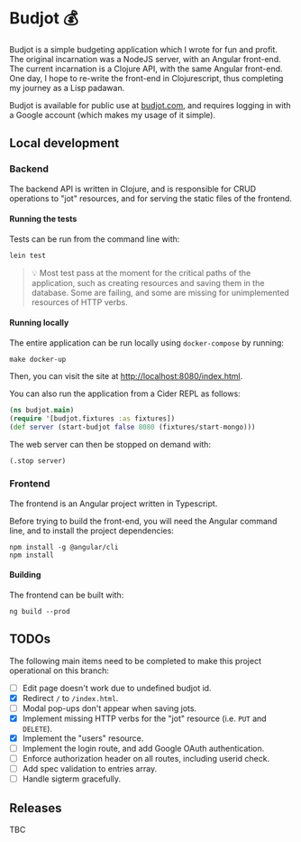 # Budjot 💰
Budjot is a simple budgeting application which I wrote for fun and profit. The original incarnation was a NodeJS server, with an Angular front-end. The current incarnation is a Clojure API, with the same Angular front-end. One day, I hope to re-write the front-end in Clojurescript, thus completing my journey as a Lisp padawan.

Budjot is available for public use at [budjot.com](https://www.budjot.com), and requires logging in with a Google account (which makes my usage of it simple).

## Local development
### Backend
The backend API is written in Clojure, and is responsible for CRUD operations to "jot" resources, and for serving the static files of the frontend.

#### Running the tests
Tests can be run from the command line with:

```sh
lein test
```

> 💡 Most test pass at the moment for the critical paths of the application, such as creating resources and saving them in the database. Some are failing, and some are missing for unimplemented resources of HTTP verbs.

#### Running locally
The entire application can be run locally using `docker-compose` by running:

```console
make docker-up
```

Then, you can visit the site at <http://localhost:8080/index.html>.

You can also run the application from a Cider REPL as follows:

```clojure
(ns budjot.main)
(require '[budjot.fixtures :as fixtures])
(def server (start-budjot false 8080 (fixtures/start-mongo)))
```

The web server can then be stopped on demand with:

```clojure
(.stop server)
```

### Frontend
The frontend is an Angular project written in Typescript.

Before trying to build the front-end, you will need the Angular command line, and to install the project dependencies:

```console
npm install -g @angular/cli
npm install
```

#### Building
The frontend can be built with:

```console
ng build --prod
```

## TODOs
The following main items need to be completed to make this project operational on this branch:

- [ ] Edit page doesn't work due to undefined budjot id.
- [x] Redirect `/` to `/index.html`.
- [ ] Modal pop-ups don't appear when saving jots.
- [x] Implement missing HTTP verbs for the "jot" resource (i.e. `PUT` and `DELETE`).
- [x] Implement the "users" resource.
- [ ] Implement the login route, and add Google OAuth authentication.
- [ ] Enforce authorization header on all routes, including userid check.
- [ ] Add spec validation to entries array.
- [ ] Handle sigterm gracefully.

## Releases
TBC
